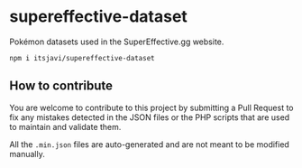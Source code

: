 # supereffective-dataset

Pokémon datasets used in the SuperEffective.gg website.

```
npm i itsjavi/supereffective-dataset
```

## How to contribute

You are welcome to contribute to this project by submitting a Pull Request to fix any mistakes
detected in the JSON files or the PHP scripts that are used to maintain and validate them.

All the `.min.json` files are auto-generated and are not meant to be modified manually.
